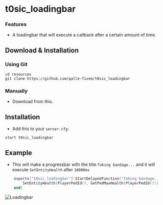 # t0sic_loadingbar

### Features
- A loadingbar that will execute a callback after a certain amount of time.

## Download & Installation

### Using Git
```
cd resources
git clone https://github.com/qalle-fivem/t0sic_loadingbar
```

### Manually
- Download from this.

## Installation
- Add this to your `server.cfg`:

```
start t0sic_loadingbar
```

## Example

* This will make a progressbar with the title ``Taking bandage...`` and it will execute ``SetEntityHealth`` after ``10000ms``

```lua
    exports["t0sic_loadingbar"]:StartDelayedFunction("Taking bandage...", 10000, function()
        SetEntityHealth(PlayerPedId(), GetPedMaxHealth(PlayerPedId()))
    end)
```

![Loadingbar](https://godhatesfags.church/dCiAZiBoMpZRfVx.png)


